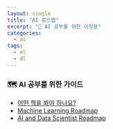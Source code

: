```yaml
---
layout: single
title: "AI 로드맵"
excerpt: "🌱 AI 공부를 위한 이정표"
categories:
  - ai
tags:
  - ml
  - dl
---
```

### 🗺️ AI 공부를 위한 가이드
* [어떤 책을 봐야 하나요?](https://tensorflow.blog/book-roadmap/)
* [Machine Learning Roadmap](https://github.com/TalalAlrawajfeh/machine-learning-roadmap)
* [AI and Data Scientist Roadmap](https://roadmap.sh/ai-data-scientist)
